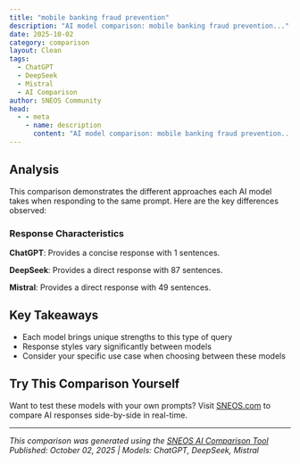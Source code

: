 ```yaml
---
title: "mobile banking fraud prevention"
description: "AI model comparison: mobile banking fraud prevention..."
date: 2025-10-02
category: comparison
layout: Clean
tags:
  - ChatGPT
  - DeepSeek
  - Mistral
  - AI Comparison
author: SNEOS Community
head:
  - - meta
    - name: description
      content: "AI model comparison: mobile banking fraud prevention..."
---
```


<ChatComparison
  title="mobile banking fraud prevention"
  prompt="mobile banking fraud prevention"
  :responses='{
    "ChatGPT": "Error calling OpenAI API.",
    "DeepSeek": "Of course. Mobile banking fraud prevention is a shared responsibility between you (the user) and your bank. Here\u2019s a comprehensive guide covering what you should do, what your bank does, and what to do if you\u0027re a victim.\n\n### Part 1: Your Responsibility - Best Practices for Safe Mobile Banking\n\nThis is the most critical part, as you are the first line of defense.\n\n#### **A. Secure Your Device \u0026 Access**\n\n1.  **Use Strong, Unique Passwords \u0026 a Password Manager:**\n    *   Don\u0027t use the same password for your bank that you use for other sites.\n    *   Use a long, complex password with a mix of letters, numbers, and symbols.\n    *   A password manager (like Bitwarden, 1Password) can create and store these for you.\n\n2.  **Enable Biometric Login:** Always use fingerprint or facial recognition (Touch ID/Face ID) if your bank offers it. This is more secure than a simple PIN or password.\n\n3.  **Keep Your Phone and Apps Updated:**\n    *   **Phone OS:** Regularly install the latest iOS or Android updates. They often contain critical security patches.\n    *   **Banking App:** Enable auto-updates for your banking app to ensure you have the latest security features.\n\n4.  **Install a Reputable Security App:** Use a well-known mobile security app that can scan for malware and warn you about malicious websites.\n\n5.  **Lock Your Phone:** Always use a strong PIN, pattern, or biometric lock on your phone itself.\n\n#### **B. Be Smart About Connectivity \u0026 Behavior**\n\n1.  **Avoid Public Wi-Fi for Banking:** Never access your bank account on public Wi-Fi (airports, cafes). Use your mobile data plan or a trusted, password-protected home network. If you must use public Wi-Fi, use a **VPN (Virtual Private Network)** to encrypt your connection.\n\n2.  **Beware of Phishing and Smishing:**\n    *   **Phishing (Email):** Don\u0027t click on links in unsolicited emails claiming to be from your bank. Banks will never ask for your full password, PIN, or one-time codes via email.\n    *   **Smishing (SMS):** Be extremely wary of text messages with links asking you to \u0022verify your account\u0022 or \u0022claim a refund.\u0022 These are scams. If in doubt, call your bank using the number on the back of your card.\n\n3.  **Download Apps Only from Official Stores:** Only download your bank\u0027s app from the official Apple App Store or Google Play Store. Third-party sites can host fake, malicious apps.\n\n4.  **Log Out After Every Session:** Don\u0027t just close the app; actively tap the \u0022Log Out\u0022 button.\n\n5.  **Enable Real-Time Alerts:** Set up push notifications or text alerts for every transaction (debits, credits, transfers). This allows you to spot fraud instantly.\n\n#### **C. Protect Your Personal Information**\n\n1.  **Never Share Login Details or 2FA Codes:** Your bank will **never** call, email, or text you to ask for your password, PIN, or one-time passcode. Anyone who asks for this is a fraudster.\n2.  **Be Cautious on Social Media:** Avoid oversharing personal details like your birthday, pet\u0027s name, or mother\u0027s maiden name, as these can be security question answers.\n\n---\n\n### Part 2: What Your Bank Does to Protect You\n\nBanks invest heavily in security behind the scenes. You might not see it, but it\u0027s always working.\n\n1.  **Multi-Factor Authentication (MFA/2FA):** This requires more than one piece of evidence to log in (e.g., your password \u002B a code sent via SMS or generated by an app). This makes it much harder for thieves to gain access.\n2.  **Encryption:** Banks use strong encryption (like TLS) to scramble data sent between your phone and their servers, making it unreadable if intercepted.\n3.  **Advanced Fraud Monitoring Systems:** Banks use AI and machine learning to analyze your spending patterns in real-time. If a transaction seems unusual for you (e.g., a large purchase in a foreign country), the system may flag it and block it until you confirm it\u0027s legitimate.\n4.  **Device Recognition:** The bank\u0027s system recognizes the devices you typically use to log in. A login from a new, unrecognized device may trigger additional security checks.\n5.  **Secure App Design:** Banking apps are built with security in mind, often running in secure \u0022sandboxes\u0022 on your phone to isolate them from other, potentially malicious, apps.\n\n---\n\n### Part 3: What to Do If You Suspect Fraud\n\nAct immediately. Time is of the essence.\n\n1.  **Contact Your Bank Immediately:** Call the fraud department number on the back of your card or their website. The sooner you report it, the sooner they can freeze your account and stop further transactions.\n2.  **Change Your Passwords:** Change your online banking password and PIN immediately from a secure device.\n3.  **Report to Authorities:** File a report with your local police and, if applicable, a report with national agencies (like the FTC in the US).\n4.  **Check Your Credit Report:** If personal information was compromised, check your credit report for any accounts you didn\u0027t open. Consider placing a **fraud alert** or a **credit freeze** on your files.\n\n---\n\n### Quick-Check Summary: Do\u0027s and Don\u0027ts\n\n| DO \u2705 | DON\u0027T \u274C |\n| :--- | :--- |\n| **DO** use a strong, unique password and biometrics. | **DON\u0027T** use public Wi-Fi for banking without a VPN. |\n| **DO** enable real-time transaction alerts. | **DON\u0027T** click links in suspicious texts or emails. |\n| **DO** keep your phone and apps updated. | **DON\u0027T** download banking apps from third-party stores. |\n| **DO** log out of the app after each session. | **DON\u0027T** ever share your password, PIN, or 2FA codes. |\n| **DO** call your bank directly if you\u0027re suspicious. | **DON\u0027T** jailbreak or root your phone, as it disables security features. |\n\nBy following these steps, you significantly reduce your risk and become a powerful partner with your bank in the fight against fraud.",
    "Mistral": "Mobile banking fraud prevention is crucial for protecting users\u0027 financial information and ensuring secure transactions. Here are some strategies and best practices for preventing mobile banking fraud:\n\n### 1. **Multi-Factor Authentication (MFA)**\n   - **Biometrics**: Use fingerprint scanners, facial recognition, or voice recognition.\n   - **One-Time Passwords (OTPs)**: Send OTPs via SMS or email for additional verification.\n   - **Push Notifications**: Use push notifications for real-time authentication.\n\n### 2. **Encryption**\n   - **Data Encryption**: Ensure all data transmitted between the mobile app and the server is encrypted.\n   - **Storage Encryption**: Encrypt sensitive data stored on the device.\n\n### 3. **Secure Coding Practices**\n   - **Code Obfuscation**: Make it difficult for attackers to reverse-engineer the app.\n   - **Regular Updates**: Keep the app updated with the latest security patches.\n   - **Code Reviews**: Conduct regular code reviews to identify and fix vulnerabilities.\n\n### 4. **User Education**\n   - **Awareness Campaigns**: Educate users about common fraud tactics and how to avoid them.\n   - **Phishing Alerts**: Warn users about phishing attempts and how to recognize them.\n   - **Strong Passwords**: Encourage users to create strong, unique passwords.\n\n### 5. **Fraud Detection Systems**\n   - **Behavioral Analytics**: Monitor user behavior for unusual patterns that may indicate fraud.\n   - **Transaction Monitoring**: Use machine learning algorithms to detect suspicious transactions.\n   - **Real-Time Alerts**: Send real-time alerts to users for any unusual activity.\n\n### 6. **Device Security**\n   - **Jailbreak/Root Detection**: Ensure the app does not run on jailbroken or rooted devices.\n   - **Device Fingerprinting**: Use device fingerprinting to identify and block suspicious devices.\n   - **Remote Wipe**: Allow users to remotely wipe data from lost or stolen devices.\n\n### 7. **Regulatory Compliance**\n   - **GDPR**: Ensure compliance with data protection regulations like GDPR.\n   - **PCI-DSS**: Comply with Payment Card Industry Data Security Standards.\n   - **Local Regulations**: Adhere to local financial regulations and guidelines.\n\n### 8. **Incident Response Plan**\n   - **Detection**: Implement systems to detect fraudulent activities quickly.\n   - **Response**: Have a clear plan for responding to incidents, including communication with users.\n   - **Recovery**: Ensure there are mechanisms in place to recover from fraud incidents.\n\n### 9. **Third-Party Integrations**\n   - **Vetting**: Thoroughly vet any third-party services or APIs integrated with the app.\n   - **Secure APIs**: Ensure all third-party APIs are secure and comply with industry standards.\n\n### 10. **Regular Audits and Penetration Testing**\n   - **Security Audits**: Conduct regular security audits to identify vulnerabilities.\n   - **Penetration Testing**: Perform penetration testing to simulate real-world attacks and identify weaknesses.\n\n### 11. **User Feedback and Reporting**\n   - **Feedback Mechanism**: Provide a mechanism for users to report suspicious activities.\n   - **Customer Support**: Offer robust customer support to assist users with security concerns.\n\n### 12. **Tokenization**\n   - **Payment Tokenization**: Use tokenization to replace sensitive payment information with unique tokens.\n\n### 13. **Geolocation**\n   - **Location-Based Security**: Use geolocation to detect and block transactions from unusual locations.\n\n### 14. **Session Management**\n   - **Session Timeouts**: Implement session timeouts to log users out after a period of inactivity.\n   - **Session Tokens**: Use secure session tokens to manage user sessions.\n\nBy implementing these strategies, mobile banking apps can significantly reduce the risk of fraud and ensure a secure environment for users."
  }'
  published-date="09:41"
/>

## Analysis

This comparison demonstrates the different approaches each AI model takes when responding to the same prompt. Here are the key differences observed:

### Response Characteristics

**ChatGPT**: Provides a concise response with 1 sentences. 

**DeepSeek**: Provides a direct response with 87 sentences. 

**Mistral**: Provides a direct response with 49 sentences. 

## Key Takeaways

- Each model brings unique strengths to this type of query
- Response styles vary significantly between models
- Consider your specific use case when choosing between these models

## Try This Comparison Yourself

Want to test these models with your own prompts? Visit [SNEOS.com](https://sneos.com) to compare AI responses side-by-side in real-time.

---

*This comparison was generated using the [SNEOS AI Comparison Tool](https://sneos.com)*
*Published: October 02, 2025 | Models: ChatGPT, DeepSeek, Mistral*
